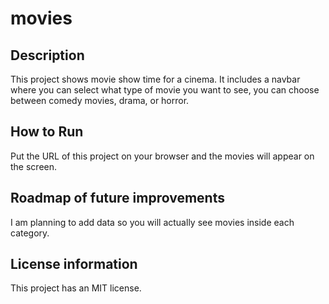 # movies

## Description
This project shows movie show time for a cinema. It includes a navbar where you can select what type of movie you want to see, you can choose between comedy movies, drama, or horror.

## How to Run
Put the URL of this project on your browser and the movies will appear on the screen.

## Roadmap of future improvements
I am planning to add data so you will actually see movies inside each category. 

## License information
This project has an MIT license.
